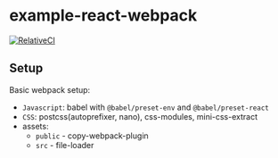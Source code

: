 # example-react-webpack

[![RelativeCI](https://badges.relative-ci.com/badges/7OUGcZsX5e4QBYcecng1?branch=master)](https://app.relative-ci.com/projects/7OUGcZsX5e4QBYcecng1)

## Setup

Basic webpack setup:
- `Javascript`: babel with `@babel/preset-env` and `@babel/preset-react`
- `CSS`: postcss(autoprefixer, nano), css-modules, mini-css-extract
- assets:
  - `public` - copy-webpack-plugin
  - `src` - file-loader
